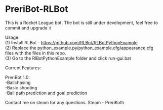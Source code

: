 # PreriBot-RLBot
This is a Rocket League bot. The bot is still under development, feel free to commit and upgrade it

Usage:                                                                
(1) Install RLBot - https://github.com/RLBot/RLBotPythonExample                                            
(2) Replace the python_example.py/python_example.cfg/appearance.cfg files with the files in this repo.                                      
(3) Go to the RlBotPythonExample folder and click run-gui.bat

Current Features:                                    

PreriBot 1.0:                       
-Ballchasing                 
-Basic shooting                          
-Ball path prediction and goal prediction                    


Contact me on steam for any questions. Steam - PreriKoth
